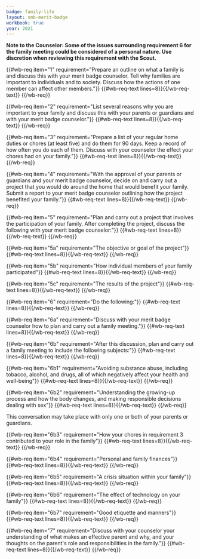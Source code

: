 ```yaml
---
badge: family-life
layout: smb-merit-badge
workbook: true
year: 2021
---
```



**Note to the Counselor: Some of the issues surrounding requirement 6 for the family meeting could be considered of a personal nature. Use discretion when reviewing this requirement with the Scout.**

{{#wb-req item="1" requirement="Prepare an outline on what a family is and discuss this with your merit badge counselor. Tell why families are important to individuals and to society. Discuss how the actions of one member can affect other members."}}
{{#wb-req-text lines=8}}{{/wb-req-text}}
{{/wb-req}}

{{#wb-req item="2" requirement="List several reasons why you are important to your family and discuss this with your parents or guardians and with your merit badge counselor."}}
{{#wb-req-text lines=8}}{{/wb-req-text}}
{{/wb-req}}

{{#wb-req item="3" requirement="Prepare a list of your regular home duties or chores (at least five) and do them for 90 days. Keep a record of how often you do each of them. Discuss with your counselor the effect your chores had on your family."}}
{{#wb-req-text lines=8}}{{/wb-req-text}}
{{/wb-req}}

{{#wb-req item="4" requirement="With the approval of your parents or guardians and your merit badge counselor, decide on and carry out a project that you would do around the home that would benefit your family. Submit a report to your merit badge counselor outlining how the project benefited your family."}}
{{#wb-req-text lines=8}}{{/wb-req-text}}
{{/wb-req}}

{{#wb-req item="5" requirement="Plan and carry out a project that involves the participation of your family. After completing the project, discuss the following with your merit badge counselor:"}}
{{#wb-req-text lines=8}}{{/wb-req-text}}
{{/wb-req}}

{{#wb-req item="5a" requirement="The objective or goal of the project"}}
{{#wb-req-text lines=8}}{{/wb-req-text}}
{{/wb-req}}

{{#wb-req item="5b" requirement="How individual members of your family participated"}}
{{#wb-req-text lines=8}}{{/wb-req-text}}
{{/wb-req}}

{{#wb-req item="5c" requirement="The results of the project"}}
{{#wb-req-text lines=8}}{{/wb-req-text}}
{{/wb-req}}

{{#wb-req item="6" requirement="Do the following:"}}
{{#wb-req-text lines=8}}{{/wb-req-text}}
{{/wb-req}}

{{#wb-req item="6a" requirement="Discuss with your merit badge counselor how to plan and carry out a family meeting."}}
{{#wb-req-text lines=8}}{{/wb-req-text}}
{{/wb-req}}

{{#wb-req item="6b" requirement="After this discussion, plan and carry out a family meeting to include the following subjects:"}}
{{#wb-req-text lines=8}}{{/wb-req-text}}
{{/wb-req}}

{{#wb-req item="6b1" requirement="Avoiding substance abuse, including tobacco, alcohol, and drugs, all of which negatively affect your health and well-being"}}
{{#wb-req-text lines=8}}{{/wb-req-text}}
{{/wb-req}}

{{#wb-req item="6b2" requirement="Understanding the growing-up process and how the body changes, and making responsible decisions dealing with sex"}}
{{#wb-req-text lines=8}}{{/wb-req-text}}
{{/wb-req}}

This conversation may take place with only one or both of your parents or guardians.

{{#wb-req item="6b3" requirement="How your chores in requirement 3 contributed to your role in the family"}}
{{#wb-req-text lines=8}}{{/wb-req-text}}
{{/wb-req}}

{{#wb-req item="6b4" requirement="Personal and family finances"}}
{{#wb-req-text lines=8}}{{/wb-req-text}}
{{/wb-req}}

{{#wb-req item="6b5" requirement="A crisis situation within your family"}}
{{#wb-req-text lines=8}}{{/wb-req-text}}
{{/wb-req}}

{{#wb-req item="6b6" requirement="The effect of technology on your family"}}
{{#wb-req-text lines=8}}{{/wb-req-text}}
{{/wb-req}}

{{#wb-req item="6b7" requirement="Good etiquette and manners"}}
{{#wb-req-text lines=8}}{{/wb-req-text}}
{{/wb-req}}

{{#wb-req item="7" requirement="Discuss with your counselor your understanding of what makes an effective parent and why, and your thoughts on the parent's role and responsibilities in the family."}}
{{#wb-req-text lines=8}}{{/wb-req-text}}
{{/wb-req}}
